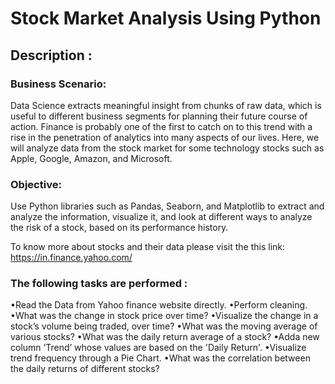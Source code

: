 # Stock Market Analysis Using Python

## Description :
### Business Scenario:
Data Science extracts meaningful insight from chunks of raw data, which is
useful to different business segments for planning their future course of action. Finance is
probably one of the first to catch on to this trend with a rise in the penetration of analytics into
many aspects of our lives. Here, we will analyze data from the stock market for some technology
stocks such as Apple, Google, Amazon, and Microsoft.

### Objective: 
Use Python libraries such as Pandas, Seaborn, and Matplotlib to extract and analyze the information, 
visualize it, and look at different ways to analyze the risk of a stock, based on its performance history.

To know more about stocks and their data please visit the this link:
https://in.finance.yahoo.com/

### The following tasks are performed :
•Read the Data from Yahoo finance website directly.
•Perform cleaning.
•What was the change in stock price over time?
•Visualize the change in a stock’s volume being traded, over time?
•What was the moving average of various stocks?
•What was the daily return average of a stock?
•Adda new column ‘Trend’ whose values are based on the 'Daily Return'.
•Visualize trend frequency through a Pie Chart.
•What was the correlation between the daily returns of different stocks?


